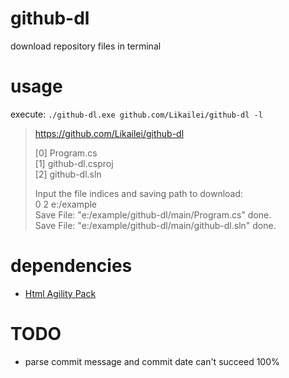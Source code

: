 # github-dl
download repository files in terminal
# usage
execute: `./github-dl.exe github.com/Likailei/github-dl -l`
>    https://github.com/Likailei/github-dl  
>  
> [0]  Program.cs  
> [1]  github-dl.csproj  
> [2]  github-dl.sln  
>  
> Input the file indices and saving path to download:  
0 2 e:/example  
Save File: "e:/example/github-dl/main/Program.cs" done.  
Save File: "e:/example/github-dl/main/github-dl.sln" done. 

# dependencies 
- [Html Agility Pack]

[Html Agility Pack]: https://html-agility-pack.net/

# TODO
- parse commit message and commit date can't succeed 100%
